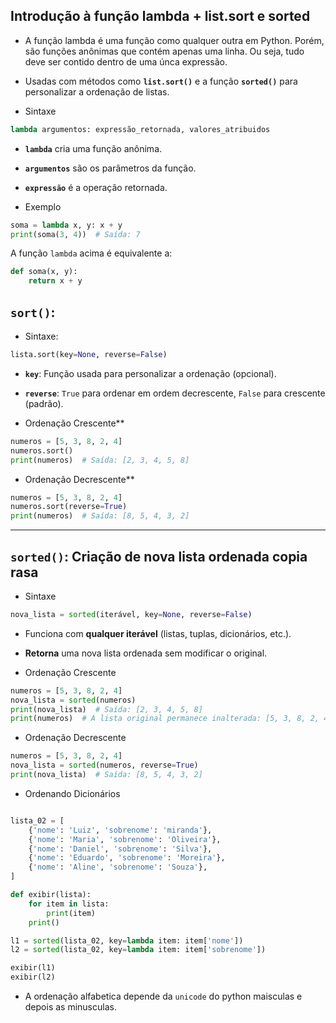 ## Introdução à função lambda + list.sort e sorted
- A função lambda é uma função como qualquer outra em Python. Porém, são funções anônimas que contém apenas uma linha. Ou seja, tudo deve ser contido dentro de uma únca expressão. 

- Usadas com métodos como **`list.sort()`** e a função **`sorted()`** para personalizar a ordenação de listas.  

- Sintaxe
```python
lambda argumentos: expressão_retornada, valores_atribuidos
```
- **`lambda`** cria uma função anônima.
- **`argumentos`** são os parâmetros da função.
- **`expressão`** é a operação retornada.

- Exemplo
```python
soma = lambda x, y: x + y
print(soma(3, 4))  # Saída: 7
```
A função `lambda` acima é equivalente a:
```python
def soma(x, y):
    return x + y
```


##  `sort()`:  
- Sintaxe:
```python
lista.sort(key=None, reverse=False)
```
- **`key`**: Função usada para personalizar a ordenação (opcional).
- **`reverse`**: `True` para ordenar em ordem decrescente, `False` para crescente (padrão).

- Ordenação Crescente**
```python
numeros = [5, 3, 8, 2, 4]
numeros.sort()
print(numeros)  # Saída: [2, 3, 4, 5, 8]
```

- Ordenação Decrescente**
```python
numeros = [5, 3, 8, 2, 4]
numeros.sort(reverse=True)
print(numeros)  # Saída: [8, 5, 4, 3, 2]
```

---

## `sorted()`: Criação de nova lista ordenada **copia rasa**
- Sintaxe
```python
nova_lista = sorted(iterável, key=None, reverse=False)
```
- Funciona com **qualquer iterável** (listas, tuplas, dicionários, etc.).
- **Retorna** uma nova lista ordenada sem modificar o original.

- Ordenação Crescente
```python
numeros = [5, 3, 8, 2, 4]
nova_lista = sorted(numeros)
print(nova_lista)  # Saída: [2, 3, 4, 5, 8]
print(numeros)  # A lista original permanece inalterada: [5, 3, 8, 2, 4]
```

- Ordenação Decrescente
```python
numeros = [5, 3, 8, 2, 4]
nova_lista = sorted(numeros, reverse=True)
print(nova_lista)  # Saída: [8, 5, 4, 3, 2]
```

- Ordenando Dicionários
```py

lista_02 = [
    {'nome': 'Luiz', 'sobrenome': 'miranda'},
    {'nome': 'Maria', 'sobrenome': 'Oliveira'},
    {'nome': 'Daniel', 'sobrenome': 'Silva'},
    {'nome': 'Eduardo', 'sobrenome': 'Moreira'},
    {'nome': 'Aline', 'sobrenome': 'Souza'},
]

def exibir(lista):
    for item in lista:
        print(item)
    print()

l1 = sorted(lista_02, key=lambda item: item['nome'])
l2 = sorted(lista_02, key=lambda item: item['sobrenome'])

exibir(l1)
exibir(l2)
```
- A ordenação alfabetica depende da `unicode` do python maisculas e depois as minusculas. 